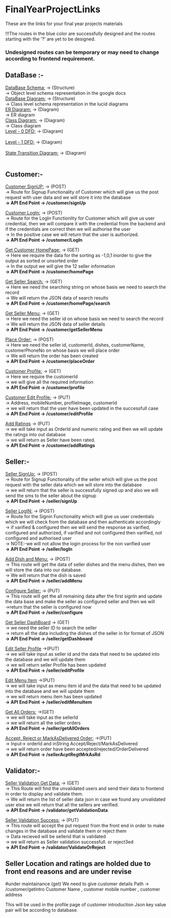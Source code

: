 # FinalYearProjectLinks
These are the links for your final year projects materials<br>

!!!The routes in the blue color are successfully designed and the routes starting with the '?' are yet to be designed.<br>

### Undesigned routes can be temporary or may need to change according to frontend requirement. 

## DataBase :-<br>
[DataBase Schema:](https://docs.google.com/document/d/1EB5t6nidZ-uaLrclqBgNuNUXR_0b8_8Xe3f0YOEcS1Y/edit) ->  (Structure) <br>
-> Object level schema representation in the google docs
<br>
[DataBase Diagram:](https://lucid.app/lucidchart/72ac2250-c189-44d0-b6d0-b0845389ec7b/edit?page=0_0&invitationId=inv_7960811c-fe12-4e4d-8cad-2b95ce58fb20#) -> (Structure) <br>
-> Class level schema representation in the lucid diagrams
<br>
[ER Diagram:](https://lucid.app/lucidchart/87ea4880-6d98-4f4e-ac0b-67abf15b35be/edit?invitationId=inv_cb15901c-ef36-41a4-bc81-b05194882223&page=0_0#) -> (Diagram) <br>
-> ER diagram
<br>
[Class Diagram:](https://lucid.app/lucidchart/72ac2250-c189-44d0-b6d0-b0845389ec7b/edit?invitationId=inv_7960811c-fe12-4e4d-8cad-2b95ce58fb20&page=0_0#) -> (Diagram) <br>
-> Class diagram
<br>
[Level - 0 DFD:](https://app.diagrams.net/#G1NDX7dXqWNMoOR97M5t0v1sDoVb9-c0Kn) -> (Diagram) <br>
<br>
[Level - 1 DFD:](https://app.diagrams.net/#G1RSEeipc566VYY8Nh4bhXfrjQxLuzI2fy) -> (Diagram) <br>
<br>
[State Transition Diagram:](https://app.diagrams.net/#G1e5g6lzXRWiPTK430PCyw-M4uNHJZx_-Q) -> (Diagram) <br>
<br>





## Customer:-<br>
[Customer SignUP:](https://app.diagrams.net/#G16Hx_NXQksMLIQfrxOyMCmaRZofIKp3Jm) -> (POST) <br>
-> Route for Signup Functionality of Customer which will give us the post request with user data and we will store it into the database<br>
**-> API End Point -> /customer/signUp**
<br>

[Customer LogIn:](https://app.diagrams.net/#G1uO4AbjRaOSnWanhBWAVsVe3qnsPr-Xav)  -> (POST) <br>
-> Route for the LogIn Functionlity for Customer which will give us user credential, then we will compare it with the credential from the backend and if the credentials are correct then we will authorise the user <br>
-> In the positive case we will return that the user is authorized.<br>
**-> API End Point -> /customer/LogIn**

[Get Customer HomePage:](https://app.diagrams.net/#G1VM7lJ4FtcmwyZAMHgn61wG1jP4cyNaJO)  -> (GET) <br>
-> Here we require the data for the sorting as -1,0,1 inorder to give the output as sorted or unsorted order <br>
-> In the output we will give the 12 seller information <br>
**-> API End Point -> /customer/homePage**

[Get Seller Search:](https://app.diagrams.net/#G1KwfM2uP3eQwsqWpm1r32dHDyfoSm-F8h)  -> (GET) <br>
-> Here we need the searching string on whose basis we need to search the record <br>
-> We will return the JSON data of search results <br>
**-> API End Point -> /customer/homePage/search**

[Get Seller Menu:](https://app.diagrams.net/#G1M2oTpkQy7KUcyaxPRnL3p6X6saGIDxTI)  -> (GET) <br>
-> Here we need the seller id on whose basis we need to search the record <br>
-> We will return the JSON data of seller details <br>
**-> API End Point -> /customer/getSellerMenu**

[Place Order:](https://app.diagrams.net/#G1LOpY2aK-Lri2w9fwr9ngaaGi5oxsZAEZ)  -> (POST) <br>
-> Here we need the seller id, customerId, dishes, customerName, customerPhoneNo on whose basis we will place order <br>
-> We will return the order has been created <br>
**-> API End Point -> /customer/placeOrder**

[Customer Profile:](https://app.diagrams.net/#G164jnkc-CKKHLaL4FJYK9WmDedqk1oiJ0)  -> (GET) <br>
-> Here we require the customerId <br>
-> we will give all the required information <br>
**-> API End Point -> /customer/profile**

[Customer Edit Profile:](https://app.diagrams.net/#G164jnkc-CKKHLaL4FJYK9WmDedqk1oiJ0)  -> (PUT) <br>
-> Address, mobileNumber, profileImage, customerId <br>
-> we will return that the user have been updated in the successfull case <br>
**-> API End Point -> /customer/editProfile**

[Add Ratings](https://app.diagrams.net/#G125DU3rNL3LAr-6T0fnKXhydoomckGzIP) -> (PUT) <br>
-> we will take input as OrderId and numeric rating  and then we will update the ratings into out database <br>
-> we will return as Seller have been rated. <br>
**-> API End Point -> /customer/addRatings**

## Seller:-<br>
[Seller SignUp:](https://lucid.app/lucidchart/dc4d3917-ff7e-4191-b0c8-a60818b3a3b7/edit?page=0_0&invitationId=inv_bb7e7ee5-b86c-4cb0-abf2-3b870edb4c54#) -> (POST) <br>
-> Route for Signup Functionality of the seller which will give us the post request with the seller data which we will store into the database <br>
-> we will return that the seller is successfully signed up and also we will send the sms to the seller about the signup<br>
**-> API End Point -> /seller/signUp**

[Seller LogIN:](https://drive.google.com/drive/folders/1pUrMsSIea-3mEjH8qyW1iYwtg160j59h) -> (POST) <br>
-> Route for the Signin Functionality which will give us user credentials which we will check from the database and then authenticate accordingly <br> 
-> if varified & configured then we will send the response as varified, configured and authorized, if varified and not configured  then  varified, not configured and authorised user <br>
-> NOTE:-we will not allow the login process for the non varified user <br>
**-> API End Point -> /seller/logIn**

[Add Dish and Menu:](https://drive.google.com/file/d/124TQpTMjhQ9PyRSrYTBG_ETFp3B-wYUt/view?usp=sharing)  -> (POST) <br>
-> This route will get the data of seller dishes and the menu dishes, then we will store the data into our database. <br>
-> We will return that the dish is saved <br>
**-> API End Point -> /seller/addMenu**

[Configure Seller:](https://drive.google.com/file/d/1ajyZX9QoTnMRvVsN5lskA7WRN-rrFzRQ/view?usp=sharing) -> (PUT) <br>
-> This route will get the all remaining data after the first signIn and update the data base and make the seller as configured seller and then we will <br>
->return that the seller is configured now <br>
**-> API End Point -> /seller/configure**

[Get Seller DashBoard](https://app.diagrams.net/#G1zine2Vv6YgxCAJPhHCasD9vVz4T84EHn) -> (GET) <br>
-> we need the seller ID to search the seller<br>
-> return all the data including the dishes of the seller in for format of JSON <br>
**-> API End Point -> /seller/getDashboard**

[Edit Seller Profile](https://drive.google.com/file/d/1K6QFzhBf1wnqbc0COu4daJw00fei_GII/view?usp=sharing)  ->(PUT) <br>
-> we will take input as seller id and the data that need to be updated into the database and we will update them <br> 
-> we will return seller Profile has been updated <br>
**-> API End Point -> /seller/editProfile**

[Edit Menu Item](https://app.diagrams.net/#G1T5LzESMF_bkZaQRNG_xNLA7IIG5u-XVj)  ->(PUT) <br>
-> we will take input as menu item id and the data that need to be updated into the database and we will update them <br> 
-> we will return menu item has been updated <br>
**-> API End Point -> /seller/editMenuItem**

[Get All Orders:](https://app.diagrams.net/#G1XOl-rGLszVb-qjl5P5ly1XZPJZdGBImd)  ->(GET) <br>
-> we will take input as the sellerId <br> 
-> we will return all the seller orders<br>
**-> API End Point -> /seller/getAllOrders**

[Accept, Reject or MarkAsDelivered Order:](https://app.diagrams.net/#G1iXXn2JCuZQSlI4wzsmFs7lKnriAwetkr)  ->(PUT) <br>
-> Input-> orderId and inString Accept/Reject/MarkAsDelivered<br> 
-> we will return order have been accepted/rejected/OrderDelivered<br>
**-> API End Point -> /sellerAcptRegtMrkAsRd**

## Validator:-<br>
[Seller Validation Get Data:](https://app.diagrams.net/#G1So0gtjBx--CzbdorYsl8G9ovd6-nNsqQ) -> (GET)<br>
-> This Route will find the unvalidated users and send their data to frontend in order to display and validate them.<br>
-> We will return the list of seller data json in case we found any unvalidated user else we will return that all the sellers are verified.<br>
**-> API End Point -> /validator/getValidationData**

[Seller Validation Success:](https://drive.google.com/file/d/1gUJJN-A7PYzwqbm64xqIclmACnKkQuS9/view?usp=sharing) -> (PUT) <br>
-> This route will accept the put request from the front end in order to make changes in the database and validate them or reject them <br>
-> Data recieved will be sellerid that is validated  <br>
-> we will return as Seller validation successfull. or reject3ed <br>
**-> API End Point -> /validator/ValidateOrReject**






## Seller Location and ratings are holded due to front end reasons and are under revise

#under maintainance
(get)
We need to give customer details 
Path -> /customer/getintro
 Customer Name , customer mobile number , customer address

This will be used in the profile page of customer introduction
Json key value pair will be according to database.








